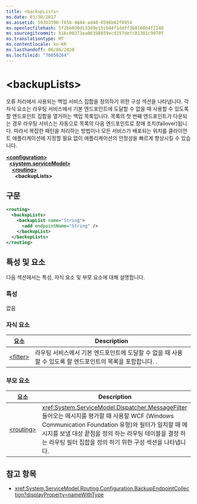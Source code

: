 ```yaml
---
title: <backupLists>
ms.date: 03/30/2017
ms.assetid: 593b3390-f65b-4684-ad40-0596b62f0954
ms.openlocfilehash: 5f2bb030d13389e15cb44f1ddff3b8168b4f2140
ms.sourcegitcommit: b16c00371ea06398859ecd157defc81301c9070f
ms.translationtype: MT
ms.contentlocale: ko-KR
ms.lasthandoff: 06/06/2020
ms.locfileid: "70850264"
---
```

# \<backupLists>
오류 처리에서 사용되는 백업 서비스 집합을 정의하기 위한 구성 섹션을 나타냅니다. 각 자식 요소는 라우팅 서비스에서 기본 엔드포인트에 도달할 수 없을 때 사용할 수 있도록 할 엔드포인트 집합을 열거하는 백업 목록입니다. 목록의 첫 번째 엔드포인트가 다운되는 경우 라우팅 서비스는 자동으로 목록의 다음 엔드포인트로 장애 조치(failover)됩니다.  따라서 복잡한 패턴을 처리하는 방법이나 모든 서비스가 배포되는 위치를 클라이언트 애플리케이션에 지정할 필요 없이 애플리케이션의 안정성을 빠르게 향상시킬 수 있습니다.  
  
[**\<configuration>**](../configuration-element.md)\
&nbsp;&nbsp;[**\<system.serviceModel>**](system-servicemodel.md)\
&nbsp;&nbsp;&nbsp;&nbsp;[**\<routing>**](routing.md)\
&nbsp;&nbsp;&nbsp;&nbsp;&nbsp;&nbsp;**\<backupLists>**  
  
## <a name="syntax"></a>구문  
  
```xml  
<routing>
  <backupLists>
    <backupList name="String">
      <add endpointName="String" />
    </backupList>
  </backupLists>
</routing>
```  
  
## <a name="attributes-and-elements"></a>특성 및 요소  
 다음 섹션에서는 특성, 자식 요소 및 부모 요소에 대해 설명합니다.  
  
### <a name="attributes"></a>특성  
 없음  
  
### <a name="child-elements"></a>자식 요소  
  
|요소|Description|  
|-------------|-----------------|  
|[\<filter>](filter.md)|라우팅 서비스에서 기본 엔드포인트에 도달할 수 없을 때 사용할 수 있도록 할 엔드포인트의 목록을 포함합니다. .|  
  
### <a name="parent-elements"></a>부모 요소  
  
|요소|Description|  
|-------------|-----------------|  
|[\<routing>](routing.md)|<xref:System.ServiceModel.Dispatcher.MessageFilter>들어오는 메시지를 평가할 때 사용할 WCF (Windows Communication Foundation 유형)와 필터가 일치할 때 메시지를 보낼 대상 끝점을 정의 하는 라우팅 테이블을 결정 하는 라우팅 필터 집합을 정의 하기 위한 구성 섹션을 나타냅니다.|  
  
## <a name="see-also"></a>참고 항목

- <xref:System.ServiceModel.Routing.Configuration.BackupEndpointCollection?displayProperty=nameWithType>
